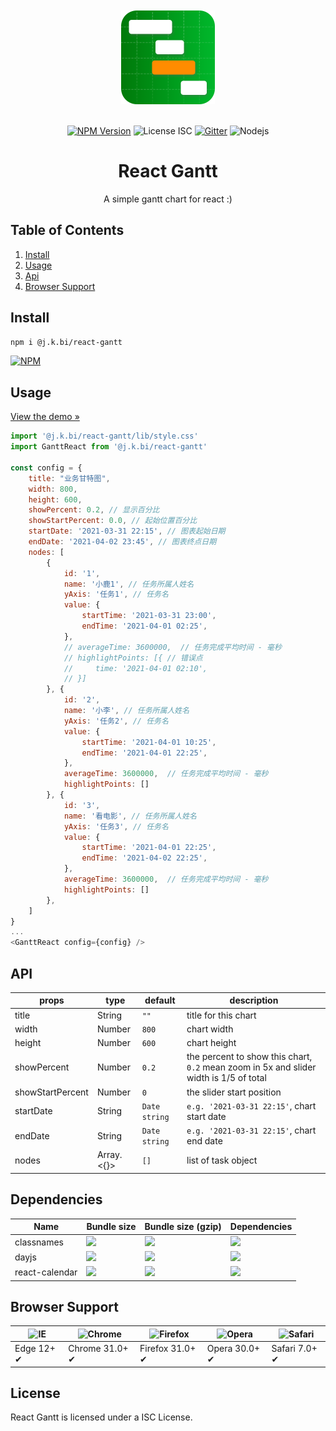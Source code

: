 <div align="center">
    <br>
    <br>
    <a href="https://www.npmjs.com/package/@j.k.bi/react-gantt">
        <img width="150" height="150" src="https://github.com/jkiss/Public/blob/master/2021/Logo.png?raw=true">
    </a>
    <br>
    <br>

[![NPM Version][npm-image]][npm-url] 
![License ISC][license-image] 
[![Gitter][gitter-image]][gitter-url]
![Nodejs][node-image]

<h1>React Gantt</h1>
<p>
    A simple gantt chart for react :)
</p>
</div>

[npm-image]: https://img.shields.io/badge/npm-%40j.k.bi%2Freact--gantt-yellow
[npm-url]: http://npmjs.org/package/@j.k.bi/react-gantt
[license-image]: https://img.shields.io/badge/License-ISC-blue
[gitter-image]: https://badges.gitter.im/j-k-bi-react-gantt/community.svg
[gitter-url]: https://gitter.im/j-k-bi-react-gantt/community?utm_source=badge&utm_medium=badge&utm_campaign=pr-badge
[node-image]: https://img.shields.io/badge/node.js-v14.16.0-green

## Table of Contents

1. [Install](#install)
2. [Usage](#usage)
2. [Api](#api)
2. [Browser Support](#browser-support)

## Install

```bash
npm i @j.k.bi/react-gantt
```
[![NPM](https://nodeico.herokuapp.com/@j.k.bi/react-gantt.svg)](https://npmjs.com/package/@j.k.bi/react-gantt)

## Usage

[View the demo »](https://codesandbox.io/s/gantt-react-demo-d0j02)

```js
import '@j.k.bi/react-gantt/lib/style.css'
import GanttReact from '@j.k.bi/react-gantt'

const config = {
    title: "业务甘特图",
    width: 800,
    height: 600,
    showPercent: 0.2, // 显示百分比
    showStartPercent: 0.0, // 起始位置百分比
    startDate: '2021-03-31 22:15', // 图表起始日期
    endDate: '2021-04-02 23:45', // 图表终点日期
    nodes: [
        {
            id: '1',
            name: '小鹿1', // 任务所属人姓名
            yAxis: '任务1', // 任务名
            value: {
                startTime: '2021-03-31 23:00',
                endTime: '2021-04-01 02:25',
            },
            // averageTime: 3600000,  // 任务完成平均时间 - 毫秒
            // highlightPoints: [{ // 错误点
            //     time: '2021-04-01 02:10',
            // }]
        }, {
            id: '2',
            name: '小李', // 任务所属人姓名
            yAxis: '任务2', // 任务名
            value: {
                startTime: '2021-04-01 10:25',
                endTime: '2021-04-01 22:25',
            },
            averageTime: 3600000,  // 任务完成平均时间 - 毫秒
            highlightPoints: []
        }, {
            id: '3',
            name: '看电影', // 任务所属人姓名
            yAxis: '任务3', // 任务名
            value: {
                startTime: '2021-04-01 22:25',
                endTime: '2021-04-02 22:25',
            },
            averageTime: 3600000,  // 任务完成平均时间 - 毫秒
            highlightPoints: []
        },
    ]
}
...
<GanttReact config={config} />
```

## API

| props      | type           | default | description    |
|------------|----------------|---------|----------------|
| title | String | `""` | title for this chart |
| width | Number | `800` | chart width |
| height | Number | `600` | chart height |
| showPercent | Number | `0.2` | the percent to show this chart, `0.2` mean zoom in 5x and slider width is 1/5 of total |
| showStartPercent | Number | `0` | the slider start position |
| startDate | String | `Date string` | `e.g. '2021-03-31 22:15'`, chart start date |
| endDate | String | `Date string` | `e.g. '2021-03-31 22:15'`, chart end date |
| nodes | Array.<{}> | `[]` | list of task object |

## Dependencies

| Name               | Bundle size           | Bundle size (gzip)              | Dependencies       |
| ------------------ | --------------------- | ------------------------------- | ------------------ |
| classnames | ![](https://badgen.net/bundlephobia/min/classnames?color=6ead0a&label=)    | ![](https://badgen.net/bundlephobia/minzip/classnames?color=6ead0a&label=)   | ![](https://badgen.net/bundlephobia/dependency-count/classnames?color=6ead0a&label=)   |
| dayjs | ![](https://badgen.net/bundlephobia/min/dayjs?color=6ead0a&label=)    | ![](https://badgen.net/bundlephobia/minzip/dayjs?color=6ead0a&label=)   | ![](https://badgen.net/bundlephobia/dependency-count/dayjs?color=6ead0a&label=)   |
| react-calendar | ![](https://badgen.net/bundlephobia/min/react-calendar?color=red&label=)    | ![](https://badgen.net/bundlephobia/minzip/react-calendar?color=red&label=)   | ![](https://badgen.net/bundlephobia/dependency-count/react-calendar?color=red&label=)   |


## Browser Support

|![IE](https://github.com/alrra/browser-logos/blob/master/src/edge/edge_48x48.png?raw=true) | ![Chrome](https://github.com/alrra/browser-logos/blob/master/src/chrome/chrome_48x48.png?raw=true) | ![Firefox](https://github.com/alrra/browser-logos/blob/master/src/firefox/firefox_48x48.png?raw=true) | ![Opera](https://github.com/alrra/browser-logos/blob/master/src/opera/opera_48x48.png?raw=true) | ![Safari](https://github.com/alrra/browser-logos/blob/master/src/safari/safari_48x48.png?raw=true)|
| --- | --- | --- | --- | --- |
| Edge 12+ ✔ | Chrome 31.0+ ✔ | Firefox 31.0+ ✔ | Opera 30.0+ ✔ | Safari 7.0+ ✔ |

## License

React Gantt is licensed under a ISC License.
